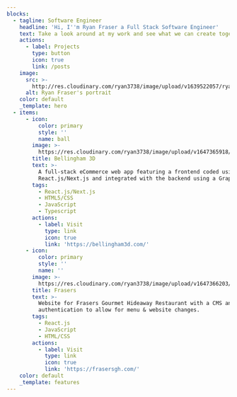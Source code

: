 ```yaml
---
blocks:
  - tagline: Software Engineer
    headline: 'Hi, I''m Ryan Fraser a Full Stack Software Engineer'
    text: Take a look around at my work and see what we can create together.
    actions:
      - label: Projects
        type: button
        icon: true
        link: /posts
    image:
      src: >-
        http://res.cloudinary.com/ryan3738/image/upload/v1639522057/ryan-website/Profile_Pic_tjqtek.jpg
      alt: Ryan Fraser's portrait
    color: default
    _template: hero
  - items:
      - icon:
          color: primary
          style: ''
          name: ball
        image: >-
          https://res.cloudinary.com/ryan3738/image/upload/v1647365918/ryan-website/custom_eka4z8.jpg
        title: Bellingham 3D
        text: >-
          A full-stack eCommerce web app featuring a frontend coded using
          React.js/Next.js and integrated with the backend using a GraphQL API.
        tags:
          - React.js/Next.js
          - HTML5/CSS
          - JavaScript
          - Typescript
        actions:
          - label: Visit
            type: link
            icon: true
            link: 'https://bellingham3d.com/'
      - icon:
          color: primary
          style: ''
          name: ''
        image: >-
          https://res.cloudinary.com/ryan3738/image/upload/v1647366203/ryan-website/frasersHome_lrpzsd.jpg
        title: Frasers
        text: >-
          Website for Frasers Gourmet Hideaway Restaurant with a CMS and
          authentication to allow for menu & website changes.
        tags:
          - React.js
          - JavaScript
          - HTML/CSS
        actions:
          - label: Visit
            type: link
            icon: true
            link: 'https://frasersgh.com/'
    color: default
    _template: features
---
```


